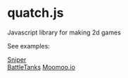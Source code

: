 # quatch.js
Javascript library for making 2d games

See examples:

<a href="https://michaljaz.github.io/quatch-js/examples/sniper/">Sniper</a><br>
<a href="https://michaljaz.github.io/quatch-js/examples/battletanks/">BattleTanks</a>
<a href="https://michaljaz.github.io/quatch-js/examples/moomoo/">Moomoo.io</a>
